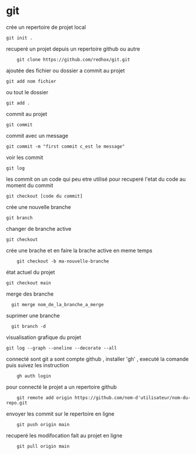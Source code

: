 # git

crée un repertoire de projet local

    git init .

recuperé un projet depuis un repertoire github ou autre

        git clone https://github.com/redhox/git.git


ajoutée des fichier ou dossier a commit au projet

    git add nom fichier
ou tout le dossier

    git add .

commit au projet 

    git commit 
    
 commit avec un message 
  
    git commit -m "first commit c_est le message"
 
 
 voir les commit
 
    git log
 
 les commit on un code qui peu etre utilisé pour recuperé l'etat du code au moment du commit
 
    git checkout [code du commit]
 
 
 crée une nouvelle branche 
 
    git branch
    
 changer de branche active
    
    git checkout
    
 crée une brache et en faire la brache active en meme temps
 
        git checkout -b ma-nouvelle-branche
    
 état actuel du projet 
 
    git checkout main
    
  merge des branche
      
      git merge nom_de_la_branche_a_merge
  suprimer une branche
      
      git branch -d 
      
  visualisation grafique du projet
  
    git log --graph --oneline --decorate --all
    
 connecté sont git a sont compte github , installer 'gh' , executé la comande puis suivez les instruction
        
        gh auth login
   
    
  pour connecté le projet a un repertoire github
  
        git remote add origin https://github.com/nom-d'utilisateur/nom-du-repo.git
envoyer les commit sur le repertoire en ligne 

        git push origin main
recuperé les modifocation fait au projet en ligne 

        git pull origin main
        
 
        

     
      
  
